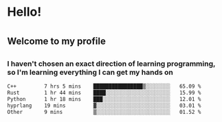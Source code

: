 
<h1>Hello!<h1>
<h2>Welcome to my profile<h2>
<h3>I haven't chosen an exact direction of learning programming, so I'm learning everything I can get my hands on</h3>

<!--START_SECTION:waka-->

```txt
C++         7 hrs 5 mins    ████████████████▒░░░░░░░░   65.09 %
Rust        1 hr 44 mins    ████░░░░░░░░░░░░░░░░░░░░░   15.99 %
Python      1 hr 18 mins    ███░░░░░░░░░░░░░░░░░░░░░░   12.01 %
hyprlang    19 mins         ▓░░░░░░░░░░░░░░░░░░░░░░░░   03.01 %
Other       9 mins          ▒░░░░░░░░░░░░░░░░░░░░░░░░   01.52 %
```

<!--END_SECTION:waka-->
